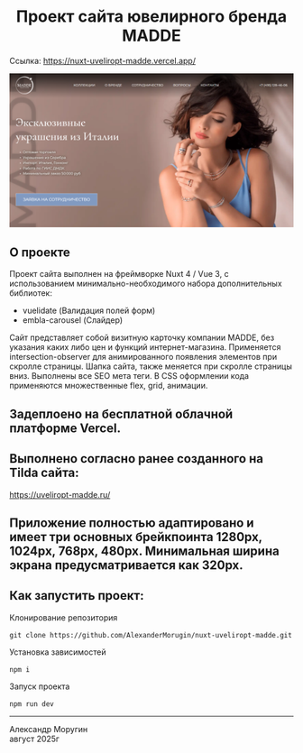 <h1 align="center">Проект сайта ювелирного бренда MADDE</h1>

Ссылка: https://nuxt-uveliropt-madde.vercel.app/

![XWEAR Demo](/madde-demo.png)

## О проекте

Проект сайта выполнен на фреймворке Nuxt 4 / Vue 3, с использованием минимально-необходимого набора дополнительных библиотек:

- vuelidate (Валидация полей форм)
- embla-carousel (Слайдер)

Сайт представляет собой визитную карточку компании MADDE, без указания каких либо цен и функций интернет-магазина. Применяется intersection-observer для анимированного появления элементов при скролле страницы. Шапка сайта, также меняется при скролле страницы вниз. Выполнены все SEO мета теги. В CSS оформлении кода применяются множественные flex, grid, анимации.

## Задеплоено на бесплатной облачной платформе Vercel.

## Выполнено согласно ранее созданного на Tilda сайта:

https://uveliropt-madde.ru/

## Приложение полностью адаптировано и имеет три основных брейкпоинта 1280px, 1024px, 768px, 480px. Минимальная ширина экрана предусматривается как 320px.

## Как запустить проект:

Клонирование репозитория

```
git clone https://github.com/AlexanderMorugin/nuxt-uveliropt-madde.git
```

Установка зависимостей

```
npm i
```

Запуск проекта

```
npm run dev
```

---

Александр Моругин\
август 2025г
